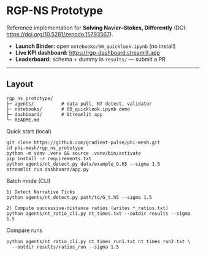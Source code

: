 # RGP-NS Prototype

Reference implementation for **Solving Navier–Stokes, Differently** (DOI: https://doi.org/10.5281/zenodo.15793567).

- **Launch Binder:** open `notebooks/00_quicklook.ipynb` (no install)
- **Live KPI dashboard:** https://rgp-dashboard.streamlit.app
- **Leaderboard:** schema + dummy in `results/` — submit a PR

---

## Layout

```text
rgp_ns_prototype/
├─ agents/          # data pull, NT detect, validator
├─ notebooks/       # 00_quicklook.ipynb demo
├─ dashboard/       # Streamlit app
└─ README.md
``` 
Quick start (local)
```
git clone https://github.com/gradient-pulse/phi-mesh.git
cd phi-mesh/rgp_ns_prototype
python -m venv .venv && source .venv/bin/activate
pip install -r requirements.txt
python agents/nt_detect.py data/example_G.h5 --sigma 1.5
streamlit run dashboard/app.py
``` 
Batch mode (CLI)
```
1) Detect Narrative Ticks
python agents/nt_detect.py path/to/G_t.h5 --sigma 1.5

2) Compute successive-distance ratios (writes *_ratios.txt)
python agents/nt_ratio_cli.py nt_times.txt --outdir results --sigma 1.5
```
Compare runs
```
python agents/nt_ratio_cli.py nt_times_run1.txt nt_times_run2.txt \
  --outdir results/ratios_run --sigma 1.5
```
